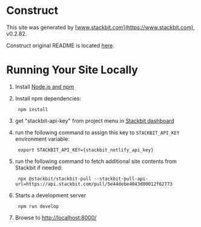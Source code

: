 # Construct

This site was generated by [www.stackbit.com](https://www.stackbit.com), v0.2.82.

Construct original README is located [here](./README.theme.md).

# Running Your Site Locally

1. Install [Node.js and npm](https://nodejs.org/en/)

1. Install npm dependencies:

        npm install

1. get "stackbit-api-key" from project menu in [Stackbit dashboard](https://app.stackbit.com/dashboard)

1. run the following command to assign this key to `STACKBIT_API_KEY` environment variable:

        export STACKBIT_API_KEY={stackbit_netlify_api_key}

1. run the following command to fetch additional site contents from Stackbit if needed:

        npx @stackbit/stackbit-pull --stackbit-pull-api-url=https://api.stackbit.com/pull/5e44debe4043d00012f62773

1. Starts a development server

        npm run develop

1. Browse to [http://localhost:8000/](http://localhost:8000/)

